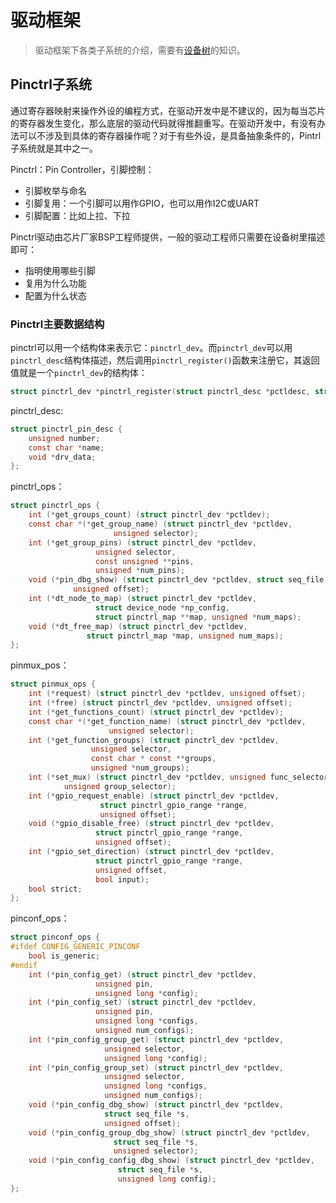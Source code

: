# 驱动框架

> 驱动框架下各类子系统的介绍，需要有[设备树](./dts.md)的知识。

## Pinctrl子系统

通过寄存器映射来操作外设的编程方式，在驱动开发中是不建议的，因为每当芯片的寄存器发生变化，那么底层的驱动代码就得推翻重写。在驱动开发中，有没有办法可以不涉及到具体的寄存器操作呢？对于有些外设，是具备抽象条件的，Pintrl子系统就是其中之一。

Pinctrl：Pin Controller，引脚控制：

- 引脚枚举与命名
- 引脚复用：一个引脚可以用作GPIO，也可以用作I2C或UART
- 引脚配置：比如上拉、下拉

Pinctrl驱动由芯片厂家BSP工程师提供，一般的驱动工程师只需要在设备树里描述即可：

- 指明使用哪些引脚
- 复用为什么功能
- 配置为什么状态

### Pinctrl主要数据结构

pinctrl可以用一个结构体来表示它：`pinctrl_dev`。而`pinctrl_dev`可以用`pinctrl_desc`结构体描述，然后调用`pinctrl_register()`函数来注册它，其返回值就是一个`pinctrl_dev`的结构体：

```C
struct pinctrl_dev *pinctrl_register(struct pinctrl_desc *pctldesc, struct device *dev, void *driver_data);
```

pinctrl_desc:

```C
struct pinctrl_pin_desc {
    unsigned number;
    const char *name;
    void *drv_data;
};
```

pinctrl_ops：

```C
struct pinctrl_ops {
	int (*get_groups_count) (struct pinctrl_dev *pctldev);
	const char *(*get_group_name) (struct pinctrl_dev *pctldev,
				       unsigned selector);
	int (*get_group_pins) (struct pinctrl_dev *pctldev,
			       unsigned selector,
			       const unsigned **pins,
			       unsigned *num_pins);
	void (*pin_dbg_show) (struct pinctrl_dev *pctldev, struct seq_file *s,
			  unsigned offset);
	int (*dt_node_to_map) (struct pinctrl_dev *pctldev,
			       struct device_node *np_config,
			       struct pinctrl_map **map, unsigned *num_maps);
	void (*dt_free_map) (struct pinctrl_dev *pctldev,
			     struct pinctrl_map *map, unsigned num_maps);
};
```

pinmux_pos：

```C
struct pinmux_ops {
	int (*request) (struct pinctrl_dev *pctldev, unsigned offset);
	int (*free) (struct pinctrl_dev *pctldev, unsigned offset);
	int (*get_functions_count) (struct pinctrl_dev *pctldev);
	const char *(*get_function_name) (struct pinctrl_dev *pctldev,
					  unsigned selector);
	int (*get_function_groups) (struct pinctrl_dev *pctldev,
				  unsigned selector,
				  const char * const **groups,
				  unsigned *num_groups);
	int (*set_mux) (struct pinctrl_dev *pctldev, unsigned func_selector,
			unsigned group_selector);
	int (*gpio_request_enable) (struct pinctrl_dev *pctldev,
				    struct pinctrl_gpio_range *range,
				    unsigned offset);
	void (*gpio_disable_free) (struct pinctrl_dev *pctldev,
				   struct pinctrl_gpio_range *range,
				   unsigned offset);
	int (*gpio_set_direction) (struct pinctrl_dev *pctldev,
				   struct pinctrl_gpio_range *range,
				   unsigned offset,
				   bool input);
	bool strict;
};
```

pinconf_ops：

```C
struct pinconf_ops {
#ifdef CONFIG_GENERIC_PINCONF
	bool is_generic;
#endif
	int (*pin_config_get) (struct pinctrl_dev *pctldev,
			       unsigned pin,
			       unsigned long *config);
	int (*pin_config_set) (struct pinctrl_dev *pctldev,
			       unsigned pin,
			       unsigned long *configs,
			       unsigned num_configs);
	int (*pin_config_group_get) (struct pinctrl_dev *pctldev,
				     unsigned selector,
				     unsigned long *config);
	int (*pin_config_group_set) (struct pinctrl_dev *pctldev,
				     unsigned selector,
				     unsigned long *configs,
				     unsigned num_configs);
	void (*pin_config_dbg_show) (struct pinctrl_dev *pctldev,
				     struct seq_file *s,
				     unsigned offset);
	void (*pin_config_group_dbg_show) (struct pinctrl_dev *pctldev,
					   struct seq_file *s,
					   unsigned selector);
	void (*pin_config_config_dbg_show) (struct pinctrl_dev *pctldev,
					    struct seq_file *s,
					    unsigned long config);
};
```